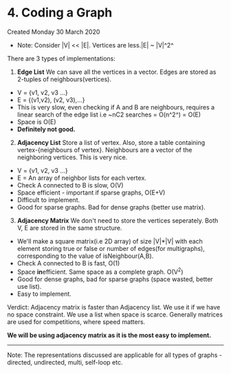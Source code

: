 # 4. Coding a Graph
Created Monday 30 March 2020

* Note: Consider |V| << |E|. Vertices are less.|E| ~ |V|^2^

There are 3 types of implementations:
1. **Edge List**
We can save all the vertices in a vector. Edges are stored as 2-tuples of neighbours(vertices).

* V = {v1, v2, v3 ...}
* E = {(v1,v2), (v2, v3),...}
* This is very slow, even checking if A and B are neighbours, requires a linear search of the edge list i.e ~nC2 searches = O(n^2^) = O(E)
* Space is O(E)
* __Definitely not good.__


2. **Adjacency List** 
Store a list of vertex. Also, store a table containing vertex-{neighbours of vertex}. Neighbours are a vector of the neighboring vertices. This is very nice.

* V = {v1, v2, v3 ...}
* E = An array of neighbor lists for each vertex.
* Check A connected to B is slow, O(V)
* Space efficient - important if sparse graphs, O(E+V)
* Difficult to implement.
* Good for sparse graphs. Bad for dense graphs (better use matrix).


3. **Adjacency Matrix**
We don't need to store the vertices seperately. Both V, E are stored in the same structure.

* We'll make a square matrix(i.e 2D array) of size |V|\*|V| with each element storing true or false or number of edges(for multigraphs), corresponding to the value of isNeighbour(A,B).
* Check A connected to B is fast, O(1)
* Space **in**efficient. Same space as a complete graph. O(V<sup>2</sup>)
* Good for dense graphs, bad for sparse graphs (space wasted, better use list).
* Easy to implement.


Verdict: Adjacency matrix is faster than Adjacency list. We use it if we have no space constraint. We use a list when space is scarce. Generally matrices are used for competitions, where speed matters.

**We will be using adjacency matrix as it is the most easy to implement.**

*****

Note: The representations discussed are applicable for all types of graphs - directed, undirected, multi, self-loop etc.

